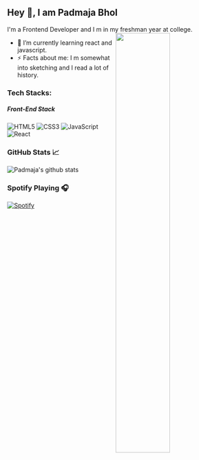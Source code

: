 ## Hey 👋, I am Padmaja Bhol
I'm a Frontend Developer and I m in my freshman year at college.
<br>
<img align="right" width="50%" src="https://user-images.githubusercontent.com/54095539/103103952-894d4980-464a-11eb-8670-5b026829077b.png">


- 🌱 I’m currently learning react and javascript.
- ⚡ Facts about me: I m somewhat into sketching and I read a lot of history. 


### Tech Stacks:

##### Front-End Stack
![HTML5](https://img.shields.io/badge/-HTML5-E34F26?style=flat-square&logo=html5&logoColor=white)
![CSS3](https://img.shields.io/badge/-CSS3-1572B6?style=flat-square&logo=css3)
![JavaScript](https://img.shields.io/badge/-JavaScript-yellow?style=flat-square&logo=javascript)
![React](https://img.shields.io/badge/-React-black?style=flat-square&logo=react)

### GitHub Stats 📈
  ![Padmaja's github stats](https://github-readme-stats.vercel.app/api?username=padmajabhol&count_private=true&show_icons=true&theme=radical)
  
  
### Spotify Playing 🎧
[![Spotify](https://novatorem.31jeyavrtjck6mulpeotx67uvls4?si=u6r30MUxQxqi47GcVGiKyQ&nd=1.vercel.app/api/spotify)](https://open.spotify.com/user/31jeyavrtjck6mulpeotx67uvls4?si=u6r30MUxQxqi47GcVGiKyQ&nd=1)







                                                                                                                          



